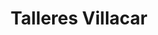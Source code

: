 ---
title: "Talleres Villacar"
url: /villasrubias/talleres-villacar/
shop: reparación de automóviles
---